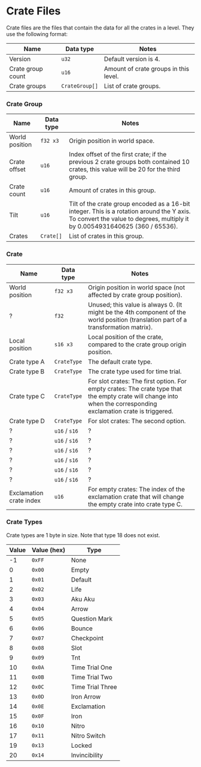 ﻿# Crate Files

Crate files are the files that contain the data for all the crates in a level. They use the following format:

| Name              | Data type      | Notes                                 |
|-------------------|----------------|---------------------------------------|
| Version           | `u32`          | Default version is 4.                 |
| Crate group count | `u16`          | Amount of crate groups in this level. |
| Crate groups      | `CrateGroup[]` | List of crate groups.                 |

### Crate Group

| Name           | Data type | Notes                                                                                                                                                                     |
|----------------|-----------|---------------------------------------------------------------------------------------------------------------------------------------------------------------------------|
| World position | `f32 x3`  | Origin position in world space.                                                                                                                                           |
| Crate offset   | `u16`     | Index offset of the first crate; if the previous 2 crate groups both contained 10 crates, this value will be 20 for the third group.                                      |
| Crate count    | `u16`     | Amount of crates in this group.                                                                                                                                           |
| Tilt           | `u16`     | Tilt of the crate group encoded as a 16-bit integer. This is a rotation around the Y axis. To convert the value to degrees, multiply it by 0.0054931640625 (360 / 65536). |
| Crates         | `Crate[]` | List of crates in this group.                                                                                                                                             |

### Crate

| Name                    | Data type     | Notes                                                                                                                                                            |
|-------------------------|---------------|------------------------------------------------------------------------------------------------------------------------------------------------------------------|
| World position          | `f32 x3`      | Origin position in world space (not affected by crate group position).                                                                                           |
| ?                       | `f32`         | Unused; this value is always 0. (It might be the 4th component of the world position (translation part of a transformation matrix).                              |
| Local position          | `s16 x3`      | Local position of the crate, compared to the crate group origin position.                                                                                        |
| Crate type A            | `CrateType`   | The default crate type.                                                                                                                                          |
| Crate type B            | `CrateType`   | The crate type used for time trial.                                                                                                                              |
| Crate type C            | `CrateType`   | For slot crates: The first option. For empty crates: The crate type that the empty crate will change into when the corresponding exclamation crate is triggered. |
| Crate type D            | `CrateType`   | For slot crates: The second option.                                                                                                                              |
| ?                       | `u16` / `s16` | ?                                                                                                                                                                |
| ?                       | `u16` / `s16` | ?                                                                                                                                                                |
| ?                       | `u16` / `s16` | ?                                                                                                                                                                |
| ?                       | `u16` / `s16` | ?                                                                                                                                                                |
| ?                       | `u16` / `s16` | ?                                                                                                                                                                |
| ?                       | `u16` / `s16` | ?                                                                                                                                                                |
| Exclamation crate index | `u16`         | For empty crates: The index of the exclamation crate that will change the empty crate into crate type C.                                                         |

### Crate Types

Crate types are 1 byte in size. Note that type 18 does not exist.

| Value | Value (hex) | Type             |
|-------|-------------|------------------|
| -1    | `0xFF`      | None             |
| 0     | `0x00`      | Empty            |
| 1     | `0x01`      | Default          |
| 2     | `0x02`      | Life             |
| 3     | `0x03`      | Aku Aku          |
| 4     | `0x04`      | Arrow            |
| 5     | `0x05`      | Question Mark    |
| 6     | `0x06`      | Bounce           |
| 7     | `0x07`      | Checkpoint       |
| 8     | `0x08`      | Slot             |
| 9     | `0x09`      | Tnt              |
| 10    | `0x0A`      | Time Trial One   |
| 11    | `0x0B`      | Time Trial Two   |
| 12    | `0x0C`      | Time Trial Three |
| 13    | `0x0D`      | Iron Arrow       |
| 14    | `0x0E`      | Exclamation      |
| 15    | `0x0F`      | Iron             |
| 16    | `0x10`      | Nitro            |
| 17    | `0x11`      | Nitro Switch     |
| 19    | `0x13`      | Locked           |
| 20    | `0x14`      | Invincibility    |
